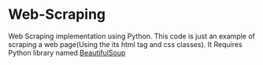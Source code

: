 # Web-Scraping
Web Scraping implementation using Python. This code is just an example of scraping a web page(Using the its html tag and css classes). It Requires Python library named <a href="https://pypi.python.org/pypi/beautifulsoup4">BeautifulSoup</a>

